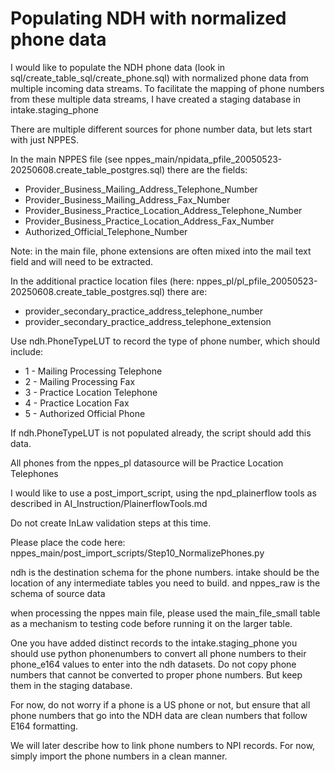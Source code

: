 Populating NDH with normalized phone data
========

I would like to populate the NDH phone data (look in sql/create_table_sql/create_phone.sql)
with normalized phone data from multiple incoming data streams. To facilitate the mapping of phone numbers from these multiple data streams, I have
created a staging database in intake.staging_phone

There are multiple different sources for phone number data, but lets start with just NPPES.

In the main NPPES file (see nppes_main/npidata_pfile_20050523-20250608.create_table_postgres.sql) there are the fields:

* Provider_Business_Mailing_Address_Telephone_Number
* Provider_Business_Mailing_Address_Fax_Number
* Provider_Business_Practice_Location_Address_Telephone_Number
* Provider_Business_Practice_Location_Address_Fax_Number
* Authorized_Official_Telephone_Number

Note: in the main file, phone extensions are often mixed into the mail text field and will need to be extracted.

In the additional practice location files (here: nppes_pl/pl_pfile_20050523-20250608.create_table_postgres.sql) there are:

* provider_secondary_practice_address_telephone_number
* provider_secondary_practice_address_telephone_extension

Use ndh.PhoneTypeLUT to record the type of phone number, which should include:

* 1 - Mailing Processing Telephone
* 2 - Mailing Processing Fax
* 3 - Practice Location Telephone
* 4 - Practice Location Fax
* 5 - Authorized Official Phone

If ndh.PhoneTypeLUT is not populated already, the script should add this data.

All phones from the nppes_pl datasource will be Practice Location Telephones

I would like to use a post_import_script, using the npd_plainerflow tools as described in AI_Instruction/PlainerflowTools.md

Do not create InLaw validation steps at this time.

Please place the code here: nppes_main/post_import_scripts/Step10_NormalizePhones.py

ndh is the destination schema for the phone numbers. intake should be the location of any intermediate tables you need to build. and nppes_raw is the schema of source data

when processing the nppes main file, please used the main_file_small table as a mechanism to testing code before running it on the larger table.

One you have added distinct records to the intake.staging_phone you should use python phonenumbers to convert all phone numbers to their phone_e164 values to enter into the ndh datasets.
Do not copy phone numbers that cannot be converted to proper phone numbers. But keep them in the staging database.

For now, do not worry if a phone is a US phone or not, but ensure that all phone numbers that go into the NDH data are clean numbers that follow E164 formatting.

We will later describe how to link phone numbers to NPI records. For now, simply import the phone numbers in a clean manner.
